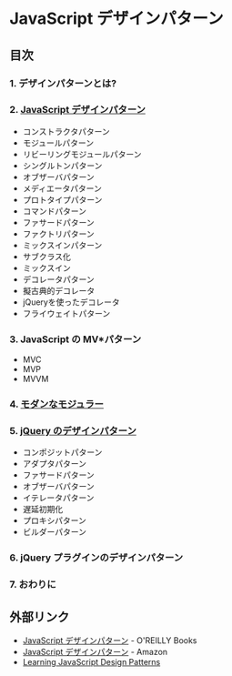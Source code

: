 # JavaScript デザインパターン

## 目次

### 1. デザインパターンとは?
### 2. [JavaScript デザインパターン](02/)
  - コンストラクタパターン
  - モジュールパターン
  - リビーリングモジュールパターン
  - シングルトンパターン
  - オブザーバパターン
  - メディエータパターン
  - プロトタイプパターン
  - コマンドパターン
  - ファサードパターン
  - ファクトリパターン
  - ミックスインパターン
  - サブクラス化
  - ミックスイン
  - デコレータパターン
  - 擬古典的デコレータ
  - jQueryを使ったデコレータ
  - フライウェイトパターン
### 3. JavaScript の MV*パターン
  - MVC
  - MVP
  - MVVM
### 4. [モダンなモジュラー](04/)
### 5. [jQuery のデザインパターン](05/)
  - コンポジットパターン
  - アダプタパターン
  - ファサードパターン
  - オブザーバパターン
  - イテレータパターン
  - 遅延初期化
  - プロキシパターン
  - ビルダーパターン
### 6. jQuery プラグインのデザインパターン
### 7. おわりに

## 外部リンク

- [JavaScript デザインパターン](https://www.oreilly.co.jp/books/9784873116181/) - O'REILLY Books
- [JavaScript デザインパターン](http://www.amazon.co.jp/dp/487311618X) - Amazon
- [Learning JavaScript Design Patterns](http://addyosmani.com/resources/essentialjsdesignpatterns/book/)
